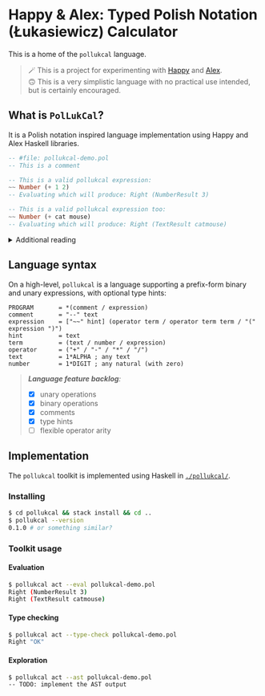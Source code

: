 # Happy & Alex: Typed **Pol**ish Notation (**Łuk**asiewicz) **Cal**culator

This is a home of the `pollukcal` language.

> 🪄 This is a project for experimenting with
> [Happy](https://haskell-happy.readthedocs.io/en/latest/) and
> [Alex](https://haskell-alex.readthedocs.io/en/latest/).  
> 🙃 This is a very simplistic language with no practical use intended,
> but is certainly encouraged.

## What is `PolLukCal`?

It is a Polish notation inspired language implementation
using Happy and Alex Haskell libraries.

```haskell
-- #file: pollukcal-demo.pol
-- This is a comment

-- This is a valid pollukcal expression:
~~ Number (+ 1 2)
-- Evaluating which will produce: Right (NumberResult 3)

-- This is a valid pollukcal expression too:
~~ Number (+ cat mouse)
-- Evaluating which will produce: Right (TextResult catmouse)
```

<!-- markdownlint-disable MD033 -->
<details>
<summary>Additional reading</summary>

- <https://en.wikipedia.org/wiki/Polish_notation>
- <https://en.wikipedia.org/wiki/Jan_%C5%81ukasiewicz>
- <https://haskell-happy.readthedocs.io/en/latest/>
- <https://haskell-alex.readthedocs.io/en/latest/>

</details>

## Language syntax

On a high-level, `pollukcal` is a language supporting a prefix-form binary and unary expressions, with optional type hints:

```abnf title="High-level language syntax"
PROGRAM       = *(comment / expression)
comment       = "--" text
expression    = ["~~" hint] (operator term / operator term term / "(" expression ")")
hint          = text
term          = (text / number / expression)
operator      = ("+" / "-" / "*" / "/")
text          = 1*ALPHA ; any text
number        = 1*DIGIT ; any natural (with zero)
```

> ***Language feature backlog**:*
>
> - [x] unary operations
> - [x] binary operations
> - [x] comments
> - [x] type hints
> - [ ] flexible operator arity
>

## Implementation

The `pollukcal` toolkit is implemented using Haskell in [`./pollukcal/`](./pollukcal/).

### Installing

```bash
$ cd pollukcal && stack install && cd ..
$ pollukcal --version
0.1.0 # or something similar?
```

### Toolkit usage

#### Evaluation

```bash
$ pollukcal act --eval pollukcal-demo.pol
Right (NumberResult 3)
Right (TextResult catmouse)
```

#### Type checking

```bash
$ pollukcal act --type-check pollukcal-demo.pol
Right "OK"
```

#### Exploration

```bash
$ pollukcal act --ast pollukcal-demo.pol
-- TODO: implement the AST output
```
